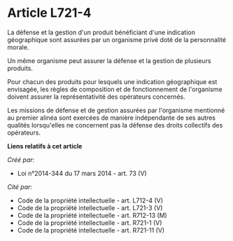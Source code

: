 # Article L721-4

La défense et la gestion d'un produit bénéficiant d'une indication géographique sont assurées par un organisme privé doté de
la personnalité morale.

Un même organisme peut assurer la défense et la gestion de plusieurs produits.

Pour chacun des produits pour lesquels une indication géographique est envisagée, les règles de composition et de
fonctionnement de l'organisme doivent assurer la représentativité des opérateurs concernés.

Les missions de défense et de gestion assurées par l'organisme mentionné au premier alinéa sont exercées de manière
indépendante de ses autres qualités lorsqu'elles ne concernent pas la défense des droits collectifs des opérateurs.

**Liens relatifs à cet article**

_Créé par_:

  - Loi n°2014-344 du 17 mars 2014 - art. 73 (V)

_Cité par_:

  - Code de la propriété intellectuelle - art. L712-4 (V)
  - Code de la propriété intellectuelle - art. L721-3 (V)
  - Code de la propriété intellectuelle - art. R712-13 (M)
  - Code de la propriété intellectuelle - art. R721-1 (V)
  - Code de la propriété intellectuelle - art. R721-11 (V)
